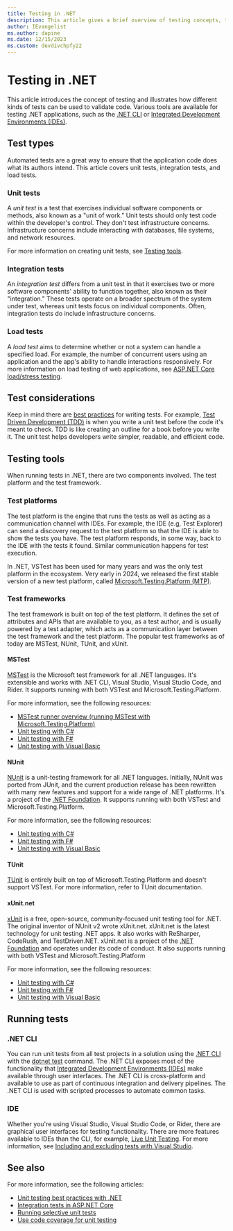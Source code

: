 ```yaml
---
title: Testing in .NET
description: This article gives a brief overview of testing concepts, terminology, and tools for testing in .NET.
author: IEvangelist
ms.author: dapine
ms.date: 12/15/2023
ms.custom: devdivchpfy22
---
```


# Testing in .NET

This article introduces the concept of testing and illustrates how different kinds of tests can be used to validate code. Various tools are available for testing .NET applications, such as the [.NET CLI](#net-cli) or [Integrated Development Environments (IDEs)](#ide).

## Test types

Automated tests are a great way to ensure that the application code does what its authors intend. This article covers unit tests, integration tests, and load tests.

### Unit tests

A *unit test* is a test that exercises individual software components or methods, also known as a "unit of work." Unit tests should only test code within the developer's control. They don't test infrastructure concerns. Infrastructure concerns include interacting with databases, file systems, and network resources.

For more information on creating unit tests, see [Testing tools](#testing-tools).

### Integration tests

An *integration test* differs from a unit test in that it exercises two or more software components' ability to function together, also known as their "integration." These tests operate on a broader spectrum of the system under test, whereas unit tests focus on individual components. Often, integration tests do include infrastructure concerns.

### Load tests

A *load test* aims to determine whether or not a system can handle a specified load. For example, the number of concurrent users using an application and the app's ability to handle interactions responsively. For more information on load testing of web applications, see [ASP.NET Core load/stress testing](/aspnet/core/test/load-tests).

## Test considerations

Keep in mind there are [best practices](unit-testing-best-practices.md) for writing tests. For example, [Test Driven Development (TDD)](https://deviq.com/test-driven-development) is when you write a unit test before the code it's meant to check. TDD is like creating an outline for a book before you write it. The unit test helps developers write simpler, readable, and efficient code.

## Testing tools

When running tests in .NET, there are two components involved. The test platform and the test framework.

### Test platforms

The test platform is the engine that runs the tests as well as acting as a communication channel with IDEs. For example, the IDE (e.g, Test Explorer) can send a discovery request to the test platform so that the IDE is able to show the tests you have. The test platform responds, in some way, back to the IDE with the tests it found. Similar communication happens for test execution.

In .NET, VSTest has been used for many years and was the only test platform in the ecosystem. Very early in 2024, we released the first stable version of a new test platform, called [Microsoft.Testing.Platform (MTP)](./unit-testing-platform-intro.md).

### Test frameworks

The test framework is built on top of the test platform. It defines the set of attributes and APIs that are available to you, as a test author, and is usually powered by a test adapter, which acts as a communication layer between the test framework and the test platform. The popular test frameworks as of today are MSTest, NUnit, TUnit, and xUnit.

#### MSTest

[MSTest](https://github.com/microsoft/testfx) is the Microsoft test framework for all .NET languages. It's extensible and works with .NET CLI, Visual Studio, Visual Studio Code, and Rider. It supports running with both VSTest and Microsoft.Testing.Platform.

For more information, see the following resources:

- [MSTest runner overview (running MSTest with Microsoft.Testing.Platform)](unit-testing-mstest-runner-intro.md)
- [Unit testing with C#](unit-testing-with-mstest.md)
- [Unit testing with F#](unit-testing-fsharp-with-mstest.md)
- [Unit testing with Visual Basic](unit-testing-visual-basic-with-mstest.md)

#### NUnit

[NUnit](https://nunit.org) is a unit-testing framework for all .NET languages. Initially, NUnit was ported from JUnit, and the current production release has been rewritten with many new features and support for a wide range of .NET platforms. It's a project of the [.NET Foundation](https://dotnetfoundation.org). It supports running with both VSTest and Microsoft.Testing.Platform.

For more information, see the following resources:

- [Unit testing with C#](unit-testing-with-nunit.md)
- [Unit testing with F#](unit-testing-fsharp-with-nunit.md)
- [Unit testing with Visual Basic](unit-testing-visual-basic-with-nunit.md)

#### TUnit

[TUnit](https://thomhurst.github.io/TUnit/) is entirely built on top of Microsoft.Testing.Platform and doesn't support VSTest. For more information, refer to TUnit documentation.

#### xUnit.net

[xUnit](https://xunit.net) is a free, open-source, community-focused unit testing tool for .NET. The original inventor of NUnit v2 wrote xUnit.net. xUnit.net is the latest technology for unit testing .NET apps. It also works with ReSharper, CodeRush, and TestDriven.NET. xUnit.net is a project of the [.NET Foundation](https://dotnetfoundation.org) and operates under its code of conduct. It also supports running with both VSTest and Microsoft.Testing.Platform

For more information, see the following resources:

- [Unit testing with C#](unit-testing-with-dotnet-test.md)
- [Unit testing with F#](unit-testing-fsharp-with-dotnet-test.md)
- [Unit testing with Visual Basic](unit-testing-visual-basic-with-dotnet-test.md)

## Running tests

### .NET CLI

You can run unit tests from all test projects in a solution using the [.NET CLI](../tools/index.md) with the [dotnet test](../tools/dotnet-test.md) command. The .NET CLI exposes most of the functionality that [Integrated Development Environments (IDEs)](#ide) make available through user interfaces. The .NET CLI is cross-platform and available to use as part of continuous integration and delivery pipelines. The .NET CLI is used with scripted processes to automate common tasks.

### IDE

Whether you're using Visual Studio, Visual Studio Code, or Rider, there are graphical user interfaces for testing functionality. There are more features available to IDEs than the CLI, for example, [Live Unit Testing](/visualstudio/test/live-unit-testing). For more information, see [Including and excluding tests with Visual Studio](/visualstudio/test/live-unit-testing#include-and-exclude-test-projects-and-test-methods).

## See also

For more information, see the following articles:

- [Unit testing best practices with .NET](unit-testing-best-practices.md)
- [Integration tests in ASP.NET Core](/aspnet/core/test/integration-tests#test-app-prerequisites)
- [Running selective unit tests](selective-unit-tests.md)
- [Use code coverage for unit testing](unit-testing-code-coverage.md)
